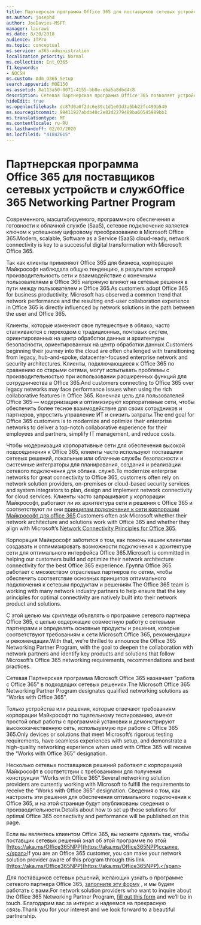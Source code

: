 ```yaml
---
title: Партнерская программа Office 365 для поставщиков сетевых устройств и служб
ms.author: josephd
author: JoeDavies-MSFT
manager: laurawi
ms.date: 8/20/2018
audience: ITPro
ms.topic: conceptual
ms.service: o365-administration
localization_priority: Normal
ms.collection: Ent_O365
f1.keywords:
- NOCSH
ms.custom: Adm_O365_Setup
search.appverid: MOE150
ms.assetid: 8a113a50-0071-4155-bb8e-eba5a8dbd4c8
description: Сетевая Партнерская программа Office 365 позволяет устройству быть сертифицированным для работы с Office 365.
hideEdit: true
ms.openlocfilehash: dc87d0a0f2dc6e39c1d1e03d3a5bb22fc499b540
ms.sourcegitcommit: 99411927abdb40c2e82d2279489ba60545989bb1
ms.translationtype: MT
ms.contentlocale: ru-RU
ms.lasthandoff: 02/07/2020
ms.locfileid: "41842615"
---
```

# <a name="office-365-networking-partner-program"></a><span data-ttu-id="f2b3d-103">Партнерская программа Office 365 для поставщиков сетевых устройств и служб</span><span class="sxs-lookup"><span data-stu-id="f2b3d-103">Office 365 Networking Partner Program</span></span>

<span data-ttu-id="f2b3d-104">Современного, масштабируемого, программного обеспечения и готовности к облачной службе (SaaS), сетевое подключение является ключом к успешному цифровому преобразованию в Microsoft Office 365.</span><span class="sxs-lookup"><span data-stu-id="f2b3d-104">Modern, scalable, Software as a Service (SaaS) cloud-ready, network connectivity is key to a successful digital transformation with Microsoft Office 365.</span></span>  

<span data-ttu-id="f2b3d-105">Так как клиенты применяют Office 365 для бизнеса, корпорация Майкрософт наблюдала общую тенденцию, в результате которой производительность сети и взаимодействие с конечными пользователями в Office 365 напрямую влияют на сетевые решения в пути между пользователем и Office 365.</span><span class="sxs-lookup"><span data-stu-id="f2b3d-105">As customers adopt Office 365 for business productivity, Microsoft has observed a common trend that network performance and the resulting end-user collaboration experience in Office 365 is directly influenced by network solutions in the path between the user and Office 365.</span></span>  

<span data-ttu-id="f2b3d-106">Клиенты, которые изменяют свое путешествие в облако, часто сталкиваются с переходом с традиционных, почтовых систем, ориентированных на центр обработки данных и архитектуры безопасности, ориентированных на центр обработки данных.</span><span class="sxs-lookup"><span data-stu-id="f2b3d-106">Customers beginning their journey into the cloud are often challenged with transitioning from legacy, hub-and-spoke, datacenter-focused enterprise network and security architectures.</span></span> <span data-ttu-id="f2b3d-107">Клиенты, подключающиеся к Office 365 по сравнению со старыми сетями, могут испытывать проблемы с производительностью при использовании расширенных функций для сотрудничества в Office 365.</span><span class="sxs-lookup"><span data-stu-id="f2b3d-107">And customers connecting to Office 365 over legacy networks may face performance issues when using the rich collaborative features in Office 365.</span></span> <span data-ttu-id="f2b3d-108">Конечная цель для пользователей Office 365 — модернизация и оптимизируют корпоративные сети, чтобы обеспечить более тесное взаимодействие для своих сотрудников и партнеров, упростить управление ИТ и снизить затраты.</span><span class="sxs-lookup"><span data-stu-id="f2b3d-108">The end goal for Office 365 customers is to modernize and optimize their enterprise networks to deliver a top-notch collaborative experience for their employees and partners, simplify IT management, and reduce costs.</span></span> 

<span data-ttu-id="f2b3d-109">Чтобы модернизация корпоративные сети для обеспечения высокой подсоединения к Office 365, клиенты часто используют поставщики сетевых решений, локальные или облачные службы безопасности и системные интеграторы для планирования, создания и реализации сетевого подключения для облака. служб.</span><span class="sxs-lookup"><span data-stu-id="f2b3d-109">To modernize enterprise networks for great connectivity to Office 365, customers often rely on network solution providers, on-premises or cloud-based security services and system integrators to plan, design and implement network connectivity for cloud services.</span></span> <span data-ttu-id="f2b3d-110">Клиенты часто запрашивают у корпорации Майкрософт, работают ли их архитектура сети и решения с Office 365 и соответствуют ли они [принципам подключения к сети корпорации Майкрософт для office 365](https://aka.ms/PNC).</span><span class="sxs-lookup"><span data-stu-id="f2b3d-110">Customers often ask Microsoft whether their network architecture and solutions work with Office 365 and whether they align with Microsoft’s [Network Connectivity Principles for Office 365](https://aka.ms/PNC).</span></span>  

<span data-ttu-id="f2b3d-111">Корпорация Майкрософт заботится о том, как помочь нашим клиентам создавать и оптимизировать возможности подключения к архитектуре сети для оптимального интерфейса Office 365.</span><span class="sxs-lookup"><span data-stu-id="f2b3d-111">Microsoft is committed in helping our customers build and optimize their network architecture connectivity for the best Office 365 experience.</span></span> <span data-ttu-id="f2b3d-112">Группа Office 365 работает с множеством отраслевых партнеров по сетям, чтобы обеспечить соответствие основных принципов оптимального подключения к сетевым продуктам и решениям.</span><span class="sxs-lookup"><span data-stu-id="f2b3d-112">The Office 365 team is working with many network industry partners to help ensure that the key principles for optimal connectivity are natively built into their network product and solutions.</span></span> 

<span data-ttu-id="f2b3d-113">С этой целью мы срилледи объявлять о программе сетевого партнера Office 365, с целью содержащие совместную работу с сетевыми партнерами и определять основные продукты и решения, которые соответствуют требованиям к сети Microsoft Office 365, рекомендации и рекомендации.</span><span class="sxs-lookup"><span data-stu-id="f2b3d-113">With that, we’re thrilled to announce the Office 365 Networking Partner Program, with the goal to deepen the collaboration with network partners and identify key products and solutions that follow Microsoft’s Office 365 networking requirements, recommendations and best practices.</span></span> 

<span data-ttu-id="f2b3d-114">Сетевая Партнерская программа Microsoft Office 365 назначает "работа с Office 365" в подходящих сетевых решениях.</span><span class="sxs-lookup"><span data-stu-id="f2b3d-114">The Microsoft Office 365 Networking Partner Program designates qualified networking solutions as “Works with Office 365”.</span></span>  

<span data-ttu-id="f2b3d-115">Только устройства или решения, которые отвечают требованиям корпорации Майкрософт по тщательному тестированию, имеют простой опыт работы с программой установки и демонстрируют высококачественную сеть, используемую при работе с Office 365 365.</span><span class="sxs-lookup"><span data-stu-id="f2b3d-115">Only devices or solutions that meet Microsoft’s rigorous testing requirements, have seamless experiences with setup, and demonstrate a high-quality networking experience when used with Office 365 will receive the “Works with Office 365” designation.</span></span>  

<span data-ttu-id="f2b3d-116">Несколько сетевых поставщиков решений работают с корпорацией Майкрософт в соответствии с требованиями для получения конструкции "Works with Office 365".</span><span class="sxs-lookup"><span data-stu-id="f2b3d-116">Several networking solution providers are currently working with Microsoft to fulfill the requirements to receive the “Works with Office 365” designation.</span></span> <span data-ttu-id="f2b3d-117">Сведения о том, как настроить эти решения для обеспечения оптимального подключения к Office 365, и на этой странице будут опубликованы сведения о производительности.</span><span class="sxs-lookup"><span data-stu-id="f2b3d-117">Details about how to set up those solutions for optimal Office 365 connectivity and performance will be published on this page.</span></span>  

<span data-ttu-id="f2b3d-118">Если вы являетесь клиентом Office 365, вы можете сделать так, чтобы поставщик сетевых решений знал об этой программе по этой [https://aka.ms/Office365NPP](https://aka.ms/Office365NPP)ссылке.</span><span class="sxs-lookup"><span data-stu-id="f2b3d-118">If you are an Office 365 customer, you can make your network solution provider aware of this program through this link [https://aka.ms/Office365NPP](https://aka.ms/Office365NPP).</span></span>

<span data-ttu-id="f2b3d-119">Для поставщиков сетевых решений, желающих узнать о программе сетевого партнера Office 365, [заполните эту форму](https://forms.office.com/Pages/ResponsePage.aspx?id=v4j5cvGGr0GRqy180BHbRyOZxByRF1dLgv7k6ye5z8pUMTNCVTYyVk9GNEYzWjFOVkI1SzdJNUkyWi4u) , и мы будем работать с вами.</span><span class="sxs-lookup"><span data-stu-id="f2b3d-119">For network solution providers who want to inquire about the Office 365 Networking Partner Program, [fill out this form](https://forms.office.com/Pages/ResponsePage.aspx?id=v4j5cvGGr0GRqy180BHbRyOZxByRF1dLgv7k6ye5z8pUMTNCVTYyVk9GNEYzWjFOVkI1SzdJNUkyWi4u) and we’ll be in touch.</span></span> <span data-ttu-id="f2b3d-120">Благодарим вас за интерес и надеемся на прекрасную связь.</span><span class="sxs-lookup"><span data-stu-id="f2b3d-120">Thank you for your interest and we look forward to a beautiful partnership.</span></span> 

